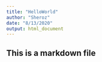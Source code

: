 ```yaml
---
title: "HelloWorld"
author: "Sheroz"
date: "8/13/2020"
output: html_document
---
```



## This is a markdown file



